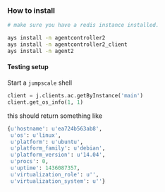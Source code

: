 ### How to install


```bash
# make sure you have a redis instance installed.

ays install -n agentcontroller2
ays install -n agentcontroller2_client
ays install -n agent2
```

#### Testing setup
Start a `jumpscale` shell

```python
client = j.clients.ac.getByInstance('main')
client.get_os_info(1, 1)
```

this should return something like
```python
{u'hostname': u'ea724b563ab8',
 u'os': u'linux',
 u'platform': u'ubuntu',
 u'platform_family': u'debian',
 u'platform_version': u'14.04',
 u'procs': 0,
 u'uptime': 1436087357,
 u'virtualization_role': u'',
 u'virtualization_system': u''}
```